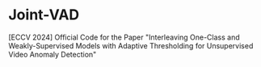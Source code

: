 # Joint-VAD
[ECCV 2024] Official Code for the Paper "Interleaving One-Class and Weakly-Supervised Models with Adaptive Thresholding for Unsupervised Video Anomaly Detection"
